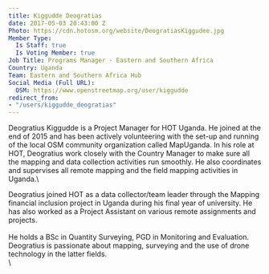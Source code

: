```yaml
---
title: Kiggudde Deogratias
date: 2017-05-03 20:43:00 Z
Photo: https://cdn.hotosm.org/website/DeogratiasKiggudee.jpg
Member Type:
  Is Staff: true
  Is Voting Member: true
Job Title: Programs Manager - Eastern and Southern Africa
Country: Uganda
Team: Eastern and Southern Africa Hub
Social Media (Full URL):
  OSM: https://www.openstreetmap.org/user/kiggudde
redirect_from:
- "/users/kiggudde_deogratias"
---
```


Deogratius Kiggudde is a Project Manager for HOT Uganda. He joined at the end of 2015 and has been actively volunteering with the set-up and running of the local OSM community organization called MapUganda. In his role at HOT, Deogratius work closely with the Country Manager to make sure all the mapping and data collection activities run smoothly. He also coordinates and supervises all remote mapping and the field mapping activities in Uganda.\

Deogratius joined HOT as a data collector/team leader through the Mapping financial inclusion project in Uganda during his final year of university. He has also worked as a Project Assistant on various remote assignments and projects.\
\
He holds a BSc in Quantity Surveying, PGD in Monitoring and Evaluation. Deogratius is passionate about mapping, surveying and the use of drone technology in the latter fields. \
\

